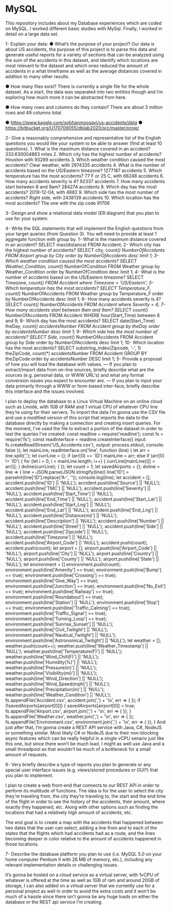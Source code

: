 # MySQL
This repository includes about my Database experiences which are coded on MySQL.
I worked different basic studies with MySql. 
Finally, I worked in detail on a large data set.

1- Explain your data:
● What’s the purpose of your project?
Our data is about US accidents, the purpose of this project is to parse this data and generate
useful reports for a variety of sections that can be analyzed using the sum of the accidents in
this dataset, and identify which locations are most relevant to the dataset and which ones
reduced the amount of accidents in a what timeframe as well as the average distances
covered in addition to many other results.

● How many files exist?
There is currently a single file for the whole dataset. As a start, the data was separated into
two entities though and I’m exploring how much more it can be abstracted from here.

● How many rows and columns do they contain?
There are about 3 million rows and 49 columns total

● https://www.kaggle.com/sobhanmoosavi/us-accidents/data
● https://bitbucket.org/U170709055/dblab2020/src/master/proje/

2- Give a reasonably comprehensive and representative list of the English questions
you would like your system to be able to answer (find at least 10 questions).
      1. What is the maximum distance covered in an accident?
          333.630004883 miles
      2. Which city has the highest number of accidents?
          Houston with 93289 accidents
      3. Which weather condition caused the most accidents?
          Clear weather, with 2974335 accidents
      4. What is the number of accidents based on the US/Eastern timezone?
          1277187 accidents
      5. Which temperature has the most accidents?
          77 F or 25 C, with 66248 accidents
      6. How many accidents severity is 4?
          92337 accidents
      7. How many accidents start between 8 and 9am?
          284274 accidents
      8. Which day has the most accidents?
          2019-12-04, with 4882
      9. Which side has the most number of accidents?
          Right side, with 2438139 accidents
      10. Which location has the most accidents?
          The one with the zip code 91706
    
3- Design and show a relational data model (ER diagram) that you plan to use for your
system.

4- Write the SQL statements that will implement the English questions from
your target queries (from Question 3). You will need to provide at least 1
aggregate function with group by.
      1- What is the maximum distance covered in an accident?
          SELECT max(distance)
          FROM Accident;
      2- Which city has the highest number of accidents?
          SELECT city, count(*) NumberOfAccidents
          FROM Airport group by City
          order by NumberOfAccidents desc limit 1;
      3- Which weather condition caused the most accidents?
          SELECT Weather_Condition, count(*) NumberOfCondition
          FROM Weather group by Weather_Condition
          order by NumberOfCondition desc limit 1;
      4- What is the number of accidents based on the US/Eastern timezone?
          SELECT Timezone, count(*)
          FROM Accident
          where Timezone = 'US/Eastern';
      5- Which temperature has the most accidents?
          SELECT Temperature_F, count(*) NumberOfAccidents
          FROM Weather group by Temperature_F
          order by NumberOfAccidents desc limit 1;
      6- How many accidents severity is 4?
          SELECT count(*) NumberOfAccidents
          FROM Accident
          where Severity = 4;
      7- How many accidents start between 8am and 9am?
          SELECT count(*) NumberOfAccidents
          FROM Accident
          WHERE hour(Start_Time) between 8 and 9;
      8- Which day has the most accidents?
          SELECT date(Start_Time) theDay, count(*) accidentsNumber
          FROM Accident
          group by theDay
          order by accidentsNumber desc limit 1;
      9- Which side has the most number of accidents?
          SELECT Side, count(*) NumberOfAccidents
          FROM Accident group by Side
          order by NumberOfAccidents desc limit 1;
      10- Which location has the most accidents?
          SELECT substring_index(Zipcode, '-', 1) theZipCode, count(*)
          accidentsNumber
          FROM Accident GROUP BY theZipCode
          order by accidentsNumber DESC limit 1;
5- Provide a proposal of how you will load the database with values. — If you plan to
extract/import data from on-line sources, briefly describe what are the sources (e.g.
personal data, or WWW URL's) and what any format conversion issues you expect to
encounter are. — If you plan to input your data primarily through a WWW or
form-based inter-face, briefly describe this interface and the issues involved.

I plan to deploy the database to a Linux Virtual Machine on an online cloud such as
Linode, with 1GB of RAM and 1 virtual CPU of whatever CPU line they’re using for their
servers. To import the data I’m gonna use the CSV file and use a modified version of this
script that imports the data to the database directly by making a connection and creating
insert queries. For the moment, I’ve used the file to extract a portion of the dataset in order
to test the queries I’ve created:
        const readline = require('readline');
        const fs = require('fs');
        const readInterface = readline.createInterface({
        input: fs.createReadStream('US_Accidents.csv'),
        output: process.stdout,
        console: false
        });
        let mainLine;
        readInterface.on('line', function (line) {
        let arr = line.split(',');
        let currLine = {};
        if (arr[0] == 'ID')
        mainLine = arr;
        else if (arr[0] != 'ID') {
        for (let i = 0; i < mainLine.length; i++) {
        currLine[mainLine[i]] = arr[i];
        }
        doline(currLine);
        }
        });
        let count = 1;
        let savedAirports = {};
        doline = line => {
        line = JSON.parse(JSON.stringify(line))
        line['ID'] = parseInt(line['ID'].replace('A-', ''));
        console.log(line);
        let accident = [];
        accident.push(line['ID'] || 'NULL');
        accident.push(line['Source'] || 'NULL');
        accident.push(line['TMC'] || 'NULL');
        accident.push(line['Severity'] || 'NULL');
        accident.push(line['Start_Time'] || 'NULL');
        accident.push(line['End_Time'] || 'NULL');
        accident.push(line['Start_Lat'] || 'NULL');
        accident.push(line['Start_Lng'] || 'NULL');
        accident.push(line['End_Lat'] || 'NULL');
        accident.push(line['End_Lng'] || 'NULL');
        accident.push(line['Distance(mi)'] || 'NULL');
        accident.push(line['Description'] || 'NULL');
        accident.push(line['Number'] || 'NULL');
        accident.push(line['Street'] || 'NULL');
        accident.push(line['Side'] || 'NULL');
        accident.push(line['Zipcode'] || 'NULL');
        accident.push(line['Timezone'] || 'NULL');
        accident.push(line['Airport_Code'] || 'NULL');
        accident.push(count);
        accident.push(count);
        let airport = [];
        airport.push(line['Airport_Code'] || 'NULL');
        airport.push(line['City'] || 'NULL');
        airport.push(line['Country'] || 'NULL');
        airport.push(line['County'] || 'NULL');
        airport.push(line['State'] || 'NULL');
        let environment = []
        environment.push(count);
        environment.push(line['Amenity'] == true);
        environment.push(line['Bump'] == true);
        environment.push(line['Crossing'] == true);
        environment.push(line['Give_Way'] == true);
        environment.push(line['Junction'] == true);
        environment.push(line['No_Exit'] == true);
        environment.push(line['Railway'] == true);
        environment.push(line['Roundabout'] == true);
        environment.push(line['Station'] || 'NULL');
        environment.push(line['Stop'] == true);
        environment.push(line['Traffic_Calming'] == true);
        environment.push(line['Traffic_Signal'] == true);
        environment.push(line['Turning_Loop'] == true);
        environment.push(line['Sunrise_Sunset'] || 'NULL');
        environment.push(line['Civil_Twilight'] || 'NULL');
        environment.push(line['Nautical_Twilight'] || 'NULL');
        environment.push(line['Astronomical_Twilight'] || 'NULL');
        let weather = [];
        weather.push(count++);
        weather.push(line['Weather_Timestamp'] || 'NULL');
        weather.push(line['Temperature(F)'] || 'NULL');
        weather.push(line['Wind_Chill(F)'] || 'NULL');
        weather.push(line['Humidity(%)'] || 'NULL');
        weather.push(line['Pressure(in)'] || 'NULL');
        weather.push(line['Visibility(mi)'] || 'NULL');
        weather.push(line['Wind_Direction'] || 'NULL');
        weather.push(line['Wind_Speed(mph)'] || 'NULL');
        weather.push(line['Precipitation(in)'] || 'NULL');
        weather.push(line['Weather_Condition'] || 'NULL');
        fs.appendFile('Accident.csv', accident.join(',') + '\n', err => {
        });
        if (!savedAirports[airport[0]]) {
        savedAirports[airport[0]] = true;
        fs.appendFile('Airport.csv', airport.join(',') + '\n', err => {
        });
        }
        fs.appendFile('Weather.csv', weather.join(',') + '\n', err => {
        });
        fs.appendFile('Environment.csv', environment.join(',') + '\n', err => {
        });
        }
And just after that, I’m gonna create a REST API service with Java, C#, NodeJS or
something similar. Most likely C# or NodeJS due to their non-blocking async features which
can be really helpful in a single vCPU senario just like this one, but since there won’t be
much load, I might as well use Java and a small threadpool as that wouldn’t be much of a
bottleneck for a small amount of requests.

6- Very briefly describe a type of reports you plan to generate or any special user
interface issues (e.g. views/stored procedures or GUI?) that you plan to implement.

I plan to create a web front-end that connects to our REST API in order to perform its
multitude of functions. The idea is for the user to select the city they’re traveling from, the city
they’re traveling to, the start and the end time of the flight in order to see the history of the
accidents, their amount, where exactly they happened, etc. Along with other options such as
finding the locations that had a relatively high amount of accidents, etc.

The end goal is to create a map with the accidents that happened between two dates that
the user can select, adding a line from and to each of the states that the flights which had
accidents had as a route, and the lines becoming deeper in color relative to the amount of
accidents happened in those locations.

7- Describe the database platform you plan to use (i.e. MySQL 5.0 on your
home computer Pentium II with 26 MB of memory, etc.), including any
relevant implementation details or challenging issues.

It’s gonna be hosted on a cloud service as a virtual server, with 1vCPU of
whatever is offered at the time as well as 1GB of ram and around 20GB of
storage, I can also added on a virtual server that we currently use for a personal
project as well in order to avoid the extra costs and it won’t be much of a hassle
since there isn’t gonna be any huge loads on either the database or the REST api
service I’m creating.

